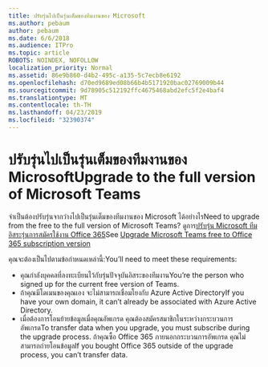 ```yaml
---
title: ปรับรุ่นไปเป็นรุ่นเต็มของทีมงานของ Microsoft
ms.author: pebaum
author: pebaum
ms.date: 6/6/2018
ms.audience: ITPro
ms.topic: article
ROBOTS: NOINDEX, NOFOLLOW
localization_priority: Normal
ms.assetid: 86e9b860-d4b2-495c-a135-5c7ecb8e6192
ms.openlocfilehash: d70ed9689ed08b66b4b5171920bac02769009b44
ms.sourcegitcommit: 9d78905c512192ffc4675468abd2efc5f2e4baf4
ms.translationtype: MT
ms.contentlocale: th-TH
ms.lasthandoff: 04/23/2019
ms.locfileid: "32390374"
---
```

# <a name="upgrade-to-the-full-version-of-microsoft-teams"></a><span data-ttu-id="4ce84-102">ปรับรุ่นไปเป็นรุ่นเต็มของทีมงานของ Microsoft</span><span class="sxs-lookup"><span data-stu-id="4ce84-102">Upgrade to the full version of Microsoft Teams</span></span>

<span data-ttu-id="4ce84-103">จำเป็นต้องปรับรุ่นจากว่างไปเป็นรุ่นเต็มของทีมงานของ Microsoft ได้อย่างไร</span><span class="sxs-lookup"><span data-stu-id="4ce84-103">Need to upgrade from the free to the full version of Microsoft Teams?</span></span> <span data-ttu-id="4ce84-104">ดูการ[ปรับรุ่น Microsoft ทีมอิสระรุ่นการสมัครใช้งาน Office 365](https://docs.microsoft.com/en-us/microsoftteams/upgrade-freemium)</span><span class="sxs-lookup"><span data-stu-id="4ce84-104">See [Upgrade Microsoft Teams free to Office 365 subscription version](https://docs.microsoft.com/en-us/microsoftteams/upgrade-freemium)</span></span>

<span data-ttu-id="4ce84-105">คุณจะต้องเป็นไปตามข้อกำหนดเหล่านี้:</span><span class="sxs-lookup"><span data-stu-id="4ce84-105">You’ll need to meet these requirements:</span></span>
- <span data-ttu-id="4ce84-106">คุณกำลังบุคคลที่ลงทะเบียนไว้กับรุ่นปัจจุบันอิสระของทีมงาน</span><span class="sxs-lookup"><span data-stu-id="4ce84-106">You’re the person who signed up for the current free version of Teams.</span></span>
- <span data-ttu-id="4ce84-107">ถ้าคุณมีโดเมนของคุณเอง จะไม่สามารถเชื่อมโยงกับ Azure Active Directory</span><span class="sxs-lookup"><span data-stu-id="4ce84-107">If you have your own domain, it can’t already be associated with Azure Active Directory.</span></span>
- <span data-ttu-id="4ce84-108">เมื่อต้องการโอนย้ายข้อมูลเมื่อคุณอัพเกรด คุณต้องสมัครสมาชิกในระหว่างกระบวนการอัพเกรด</span><span class="sxs-lookup"><span data-stu-id="4ce84-108">To transfer data when you upgrade, you must subscribe during the upgrade process.</span></span> <span data-ttu-id="4ce84-109">ถ้าคุณซื้อ Office 365 ภายนอกกระบวนการอัพเกรด คุณไม่สามารถถ่ายโอนข้อมูล</span><span class="sxs-lookup"><span data-stu-id="4ce84-109">If you bought Office 365 outside of the upgrade process, you can’t transfer data.</span></span>


